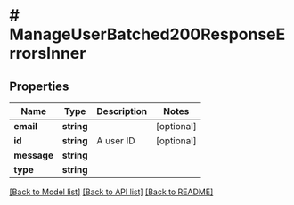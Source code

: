 # # ManageUserBatched200ResponseErrorsInner

## Properties

Name | Type | Description | Notes
------------ | ------------- | ------------- | -------------
**email** | **string** |  | [optional]
**id** | **string** | A user ID | [optional]
**message** | **string** |  |
**type** | **string** |  |

[[Back to Model list]](../../README.md#models) [[Back to API list]](../../README.md#endpoints) [[Back to README]](../../README.md)
